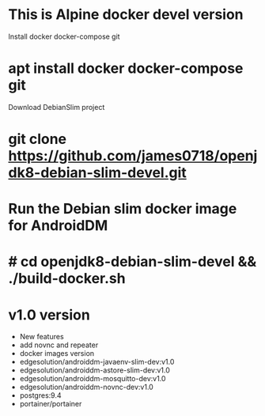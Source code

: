 # This is Alpine docker devel version

Install docker docker-compose git

# apt install docker docker-compose git

Download DebianSlim project

# git clone https://github.com/james0718/openjdk8-debian-slim-devel.git

# Run the Debian slim docker image for AndroidDM
# # cd openjdk8-debian-slim-devel && ./build-docker.sh

# v1.0 version
 - New features
  - add novnc and repeater
 - docker images version
  - edgesolution/androiddm-javaenv-slim-dev:v1.0 
  - edgesolution/androiddm-astore-slim-dev:v1.0
  - edgesolution/androiddm-mosquitto-dev:v1.0
  - edgesolution/androiddm-novnc-dev:v1.0
  - postgres:9.4
  - portainer/portainer
